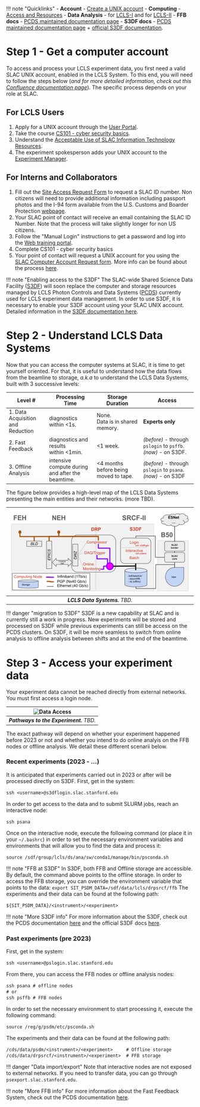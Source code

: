 
!!! note "Quicklinks"
    - **Account** - [Create a UNIX account][6]
    - **Computing** - [Access and Resources][1]
    - **Data Analysis** - for [LCLS-I][2] and for [LCLS-II][3]
    - **FFB docs** - [PCDS maintained documentation page][8]
    - **S3DF docs** - [PCDS maintained documentation page][4] + [official S3DF documentation][5].


# Step 1 - Get a computer account

To access and process your LCLS experiment data, you first need a valid SLAC UNIX account, enabled in the LCLS System.
To this end, you will need to follow the steps below (*and for more detailed information, check out this [Confluence documentation page][6]*).
The specific process depends on your role at SLAC.

## For LCLS Users

1. Apply for a UNIX account through the [User Portal](https://userportal.slac.stanford.edu/).
2. Take the course [CS101 - cyber security basics](http://training.slac.stanford.edu/web-training.asp).
3. Understand the [Acceptable Use of SLAC Information Technology Resources](https://policies.slac.stanford.edu/policy/acceptable-use-information-technology-resources).
4. The experiment spokesperson adds your UNIX account to the [Experiment Manager](https://pswww.slac.stanford.edu/lgbk/lgbk/experiments).

## For Interns and Collaborators

1. Fill out the [Site Access Request Form](https://erp-hprdext.erp.slac.stanford.edu/psc/hprdext/EMPLOYEE/HRMS/c/SL_DOE_FACT.SL_DOE_FACTS_USER.GBL?source=POI) to request a SLAC ID number. Non citizens will need to provide additional information including passport photos and the I-94 form available from the U.S. Customs and Boarder Protection [webpage](https://i94.cbp.dhs.gov/recent-search).
2. Your SLAC point of contact will receive an email containing the SLAC ID Number. Note that the process will take slightly longer for non US citizens.
3. Follow the "Manual Login" instructions to get a password and log into the [Web training portal](https://slactraining.slac.stanford.edu/web-training-portal-0).
4. Complete CS101 - cyber security basics
5. Your point of contact will request a UNIX account for you using the [SLAC Computer Account Request form](https://slacprod.servicenowservices.com/it_services?id=sc_cat_item&sys_id=17176b676ff12100aae0c6012e3ee4f7&sysparm_category=d65827c46fd921009c4235af1e3ee434). More info can be found about the process [here](https://it.slac.stanford.edu/support/KB0010082).


!!! note "Enabling access to the S3DF"
    The SLAC-wide Shared Science Data Facility ([S3DF](https://lcls-users.readthedocs.io/en/latest/glossary/#s3df)) will soon replace the computer and storage resources managed by LCLS Photon Controls and Data Systems ([PCDS](https://lcls-users.readthedocs.io/en/latest/glossary/#pcds)) currently used for LCLS experiment data management.
    In order to use S3DF, it is necessary to enable your S3DF account using your SLAC UNIX account. Detailed information in the [S3DF documentation here][7].

# Step 2 - Understand LCLS Data Systems
Now that you can access the computer systems at SLAC, it is time to get yourself oriented. 
For that, it is useful to understand how the data flows from the beamline to storage, *a.k.a* to understand the LCLS Data Systems, built with 3 successive levels:

| Level # | Processing Time | Storage Duration | Access |
| -- | -- | -- | -- |
| 1. Data Acquisition<br> and Reduction | diagnostics within <1s. | None.<br>Data is in shared memory.| **Experts only** |
| 2. Fast Feedback | diagnostics and results<br> within <1min.| <1 week. | *(before) -* through `pslogin` to `psffb`.<br> *(now) -* on S3DF. |
| 3. Offline Analysis | intensive compute during<br> and after the beamtime.| <4 months<br> before being moved to tape.| *(before) -* through `pslogin` to `psana`.<br> *(now) -* on S3DF |

The figure below provides a high-level map of the LCLS Data Systems presenting the main entities and their networks. (more TBD).

| ![Data Systems](images/Data_Systems.png) | 
|:--:| 
| *__LCLS Data Systems.__ TBD.* |


!!! danger "migration to S3DF"
    S3DF is a new capability at SLAC and is currently still a work in progress. 
    New experiments will be stored and processed on S3DF while previous experiments can still be access on the PCDS clusters.
    On S3DF, it will be more seamless to switch from online analysis to offline analysis between shifts and at the end of the beamtime.

# Step 3 - Access your experiment data

Your experiment data cannot be reached directly from external networks. You must first access a login node. 

| ![Data Access](images/Data_Access.png) | 
|:--:| 
| *__Pathways to the Experiment.__ TBD.* |

The exact pathway will depend on whether your experiment happened before 2023 or not and whether you intend to do online analyis on the FFB nodes or offline analysis. 
We detail these different scenarii below.

### Recent experiments (2023 - ...)

It is anticipated that experiments carried out in 2023 or after will be processed directly on S3DF. 
First, get in the system:
```
ssh <username>@s3dflogin.slac.stanford.edu
```
In order to get access to the data and to submit SLURM jobs, reach an interactive node:
```
ssh psana
```
Once on the interactive node, execute the following command (or place it in your `~/.bashrc`) in order to set the necessary environment variables and environments that will allow you to find the data and process it:
``` 
source /sdf/group/lcls/ds/ana/sw/conda1/manage/bin/psconda.sh
```
!!! note "FFB at S3DF"
    In S3DF, both FFB and Offline storage are accessible. By default, the command above points to the offline storage. In order to access the FFB storage, you can override the environment variable that points to the data:
    ```
    export SIT_PSDM_DATA=/sdf/data/lcls/drpsrcf/ffb
    ```
The experiments and their data can be found at the following path:
```
${SIT_PSDM_DATA}/<instrument>/<experiment>
```

!!! note "More S3DF info"
    For more information about the S3DF, check out the PCDS documentation [here][4] and the official S3DF docs [here][5].

### Past experiments (pre 2023)

First, get in the system:
```
ssh <username>@pslogin.slac.stanford.edu
```
From there, you can access the FFB nodes or offline analysis nodes:
```
ssh psana # offline nodes
# or 
ssh psffb # FFB nodes
```
In order to set the necessary environment to start processing it, execute the following command:
```
source /reg/g/psdm/etc/psconda.sh 
```
The experiments and their data can be found at the following path:
```
/cds/data/psdm/<instrument>/<experiment>     # Offline storage
/cds/data/drpsrcf/<instrument>/<experiment>  # FFB storage
```

!!! danger "Data import/export"
    Note that interactive nodes are not exposed to external networks. If you need to transfer data, you can go through `psexport.slac.stanford.edu`.

!!! note "More FFB info"
    For more information about the Fast Feedback System, check out the PCDS documentation [here][8].




[1]: https://confluence.slac.stanford.edu/pages/viewpage.action?pageId=92183280
[2]: https://confluence.slac.stanford.edu/display/PSDM/LCLS+Data+Analysis
[3]: https://confluence.slac.stanford.edu/display/LCLSIIData/LCLS-II+Data+Acquisition+and+Analysis
[4]: https://confluence.slac.stanford.edu/display/PCDS/Running+at+S3DF
[5]: https://s3df.slac.stanford.edu/public/doc/#/
[6]: https://confluence.slac.stanford.edu/display/PCDS/Accounts
[7]: https://s3df.slac.stanford.edu/public/doc/#/accounts-and-access
[8]: https://confluence.slac.stanford.edu/display/PCDS/Fast+Feedback+System
[9]: https://docs.nersc.gov/accounts/
